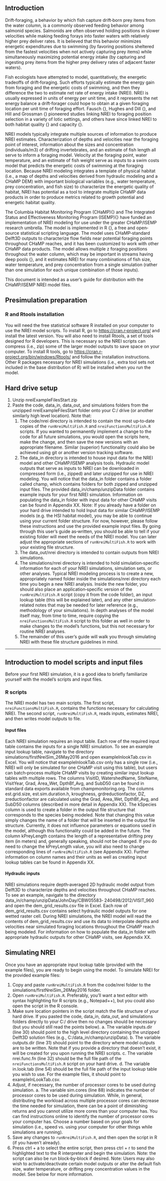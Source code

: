## Introduction

Drift‐foraging, a behavior by which fish capture drift‐born prey items from the water column, is a commonly observed feeding behavior among salmonid species. Salmonids are often observed holding positions in slower velocities while making feeding forays into faster waters with relatively higher prey deliver rates. It is believed that this behavior minimizes energetic expenditures due to swimming (by favoring positions sheltered from the fastest velocities when not actively capturing prey items) while simultaneously maximizing potential energy intake (by capturing and ingesting prey items from the higher prey delivery rates of adjacent faster waters).

Fish ecologists have attempted to model, quantitatively, the energetic tradeoffs of drift‐foraging. Such efforts typically estimate the energy gain from foraging and the energetic costs of swimming, and then they difference the two to estimate net rate of energy intake (NREI). NREI is usually expressed in units of energy per unit time, and it represents the net energy balance a drift‐forager could hope to obtain at a given foraging location per unit time of foraging effort. Fausch {}, Hughes and Dill {}, and Hill and Grossman {} pioneered studies linking NREI to foraging position selection in a variety of lotic settings, and others have since linked NREI to both habitat quality {} and capacity {}.

NREI models typically integrate multiple sources of information to produce NREI estimates. Characterization of depths and velocities near the foraging point of interest, information about the sizes and concentration (individuals/m3) of drifting invertebrates, and an estimate of fish length all serve to inform a foraging model. Velocity at the foraging point, water temperature, and an estimate of fish weight serve as inputs to a swim costs model that predicts the energetic costs of swimming at the foraging location. Because NREI modeling integrates a template of physical habitat (i.e., a map of depths and velocities derived from hydraulic modeling and a CHaMP DEM) with important biological variables (e.g., water temperature, prey concentration, and fish size) to characterize the energetic quality of habitat, NREI has potential as a tool to integrate multiple CHaMP data products in order to produce metrics related to growth potential and energetic habitat quality.

The Columbia Habitat Monitoring Program (CHaMP){} and The Integrated Status and Effectiveness Monitoring Program (ISEMP){} have funded an implementation of NREI modeling for use under the greater CHaMP/ISEMP research umbrella. The model is implemented in R {}, a free and open‐source statistical scripting language. The model uses CHaMP‐standard Delft3D outputs to characterize flow fields near potential foraging points throughout CHaMP reaches, and it has been customized to work with other CHaMP data products. The model allows multiple z foraging positions throughout the water column, which may be important in streams having deep pools {}, and it estimates NREI for many combinations of fish size, water temperature, and prey concentration from a single simulation (rather than one simulation for each unique combination of those inputs).

This document is intended as a user’s guide for distribution with the CHaMP/ISEMP NREI model files.

## Pre­simulation preparation 

### R and Rtools installation

You will need the free statistical software R installed on your computer to use the NREI model scripts. To install R, go to <https://cran.r‐project.org/> and install the latest version. You will also need to install Rtools, a set of tools designed for R developers. This is necessary so the NREI scripts can compress (i.e., zip) some of the larger model outputs to save space on your computer. To install R tools, go to <https://cran.r‐project.org/bin/windows/Rtools/> and follow the installation instructions. Other R packages necessary for NREI simulations (i.e., extra tool sets not included in the base distribution of R) will be installed when you run the model.

## Hard drive setup

1. Unzip nreiExampleFilesStart.zip
2. Paste the code, data_in, data_out, and simulations folders from the unzipped nreiExampleFilesStart folder onto your
C:/ drive (or another similarly high level location). Note that:
    1. The code/nrei directory is intended to contain the most up‐to‐date copies of the `runNreiMultiFish.R` and
    `nreiFunctionsMultiFish.R` scripts. If you wanted to permanently implement a change to the code for all future simulations, you would open the scripts here, make the change, and then save the new versions with an appropriate filename. Similar (superior) functionality could also be achieved using git or another version tracking software.
    2. The data_in directory is intended to house input data for the NREI model and other CHaMP/ISEMP analysis tools. Hydraulic model outputs that serve as inputs to NREI can be downloaded in compressed form (i.e., zipped) and later unzipped for use in NREI modeling. You will notice that the data_in folder contains a folder called champ, which contains folders for both zipped and unzipped input files. The provided data_in/champ/unzipData folder contains example inputs for your first NREI simulation. Information on populating the data_in folder with input data for other CHaMP visits can be found in Appendix XX.
    Note: If you already have a folder on your hard drive intended to hold
    Input data for similar CHaMP/ISEMP models (e.g. the HSI habitat model), you may be able to continue using your current folder structure. For now, however, please follow these instructions and use the provided example input files. By going through this user’s guide as‐written, you should be able to tell if your existing folder will meet the needs of the NREI model. You can later adjust the appropriate sections of `runNreiMultiFish.R` to work with your existing file structure.
    3. The data_out/nrei directory is intended to contain outputs from NREI simulations.
    4. The simulations/nrei directory is intended to hold simulation‐specific information for each of your NREI
    simulations, simulation sets, or other analyses. Typical NREI modeling process is to create a new, appropriately named folder inside the simulations/nrei directory each time you begin a new NREI analysis. Inside the new folder, you should also place an application‐specific version of the `runNreiMultiFish.R` script (copy it from the code folder), an input lookup table (this will be explained later), and any other simulation‐related notes that may be needed for later reference (e.g., methodology of your simulations). In depth analyses of the model itself may, from time to time, require copying the `nreiFunctionsMultiFish.R` script to this folder as well in order to make changes to the model’s functions, but this not necessary for routine NREI analyses.
    5. The remainder of this user’s guide will walk you through simulating NREI with these file structure guidelines in mind.


------------------

## Introduction to model scripts and input files

Before your first NREI simulation, it is a good idea to briefly familiarize yourself with the model’s scripts and input files.

### R scripts

The NREI model has two main scripts. The first script, `nreiFunctionsMultiFish.R`, contains the functions necessary for calculating NREI. The second script, `runNreiMultiFish.R`, reads inputs, estimates NREI, and then writes model outputs to file.

#### Input files

Each NREI simulation requires an input table. Each row of the required input table contains the inputs for a single NREI simulation. To see an example input lookup table, navigate to the directory simulations/firstNreiSim_26May2016 and open exampleInlookTab.csv in Excel. You will notice that exampleInlookTab.csv only has a single row (i.e., NREI will only be simulated for one CHaMP visit using this table), but users can batch‐process multiple CHaMP visits by creating similar input lookup tables with multiple rows. The columns VisitID, WatershedName, SiteName, VisitYear, Grad, Area_Wet, DpthBf_Avg, and SubD50 can be found in standard data exports available from champmonitoring.org. The columns est.grid.size, est.sim.duration.h, kroughness, grdreductionfactor, DZ, zreductionfactor are calculated using the Grad, Area_Wet, DpthBf_Avg, and SubD50 columns (described in more detail in Appendix XX). The kSpecies column is used to create a folder in the output file structure that corresponds to the species being modeled. Note that changing this value simply changes the name of a folder that will be inserted in the output file structure. Currently, it does not influence parameters or equations used in the model, although this functionality could be added in the future. The column kPreyLength contains the length of a representative drifting prey item (in meters) and, generally speaking, should not be changed. If you do need to change the kPreyLength value, you will also need to change corresponding lines of `runNreiMultiFish.R` (see Appendix XX). Further information on column names and their units as well as creating input lookup tables can be found in Appendix XX.

#### Hydraulic inputs

NREI simulations require depth‐averaged 2D hydraulic model output from Delft3D to characterize depths and velocities throughout CHaMP reaches. To see an example, navigate to the directory data_in/champ/unzipData/JohnDay/CBW05583‐ 240498/2012/VISIT_960 and open the dem_grid_results.csv file in Excel. Each row of dem_grid_results.csv contains select hydraulic model outputs for one wetted raster cell. During NREI simulations, the NREI model will read the contents of dem_grid_results.csv and use its data to interpolate depths and velocities near simulated foraging locations throughout the CHaMP reach being modeled. For information on how to populate the data_in folder with appropriate hydraulic outputs for other CHaMP visits, see Appendix XX.

## Simulating NREI

Once you have an appropriate input lookup table (provided with the example files), you are ready to begin using the model. To simulate NREI for the provided example files:

1. Copy and paste `runNreiMultiFish.R` from the code/nrei folder to the simulations/firstNreiSim_26May2016 folder.
2. Open `runNreiMultiFish.R`. Preferably, you’ll want a text editor with syntax highlighting for R scripts (e.g.,
Notepad++), but you could also open the script in the R console.
3. Make sure location pointers in the script match the file structure of your hard drive. If you pasted the code, data_in,
data_out, and simulations folders directly to your C:/ drive then no changes should be necessary (but you should still read the points below).
a. The variable inputs.dir (line 30) should point to the high level directory containing the unzipped Delft3D solution files (e.g., C:/data_in/champ/unzipData).
b. The variable outputs.dir (line 31) should point to the directory where model outputs are to be written. Note that if you provide a directory that doesn’t exist, it will be created for you upon running the NREI scripts.
c. The variable nrei.func.fn (line 32) should be the full file path of the `nreiFunctionsMultiFish.R` script on your hard drive.
d. The variable in.look.tab (line 54) should be the full file path of the input lookup table you wish to use. For the example files, it should point to exampleInLookTab.csv.
4. Adjust, if necessary, the number of processor cores to be used during simulation.
a. The variable sim.cores (line 88) indicates the number of processor cores to be used during simulation. While, in general, distributing the workload across multiple processor cores can decrease the time needed for simulation, there can be a point of diminishing returns and you cannot utilize more cores than your computer has. You can find instructions online to identify the number of processor cores your computer has. Choose a number based on your goals for simulation (i.e., speed vs. using your computer for other things while simulations are running).
5. Save any changes to `runNreiMultiFish.R`, and then open the script in R (if you haven’t already).
6. Press ctrl + a to select the entire script, then press ctrl + r to send the highlighted text to the R interpreter and begin
the simulation. Note: the script can also be run block‐by‐block if desired.
Note: Users may also wish to activate/deactivate certain model outputs or alter the default fish size, water temperature, or drifting prey concentration values in the model. See below for more information.

